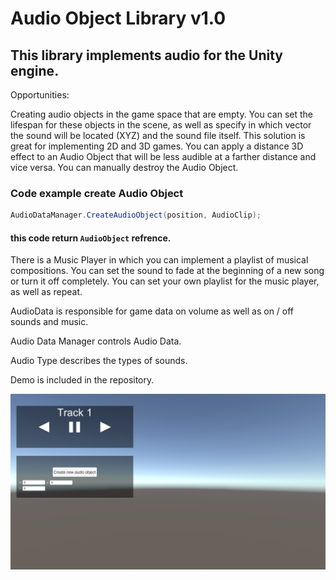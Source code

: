  # Audio Object Library v1.0

## This library implements audio for the Unity engine.

Opportunities:

Creating audio objects in the game space that are empty. You can set the lifespan for these objects in the scene, as well as specify in which vector the sound will be located (XYZ) and the sound file itself. This solution is great for implementing 2D and 3D games. You can apply a distance 3D effect to an Audio Object that will be less audible at a farther distance and vice versa. You can manually destroy the Audio Object.

### Code example create Audio Object
``` C#
AudioDataManager.CreateAudioObject(position, AudioClip);
```

#### this code return `AudioObject` refrence.


There is a Music Player in which you can implement a playlist of musical compositions. You can set the sound to fade at the beginning of a new song or turn it off completely. You can set your own playlist for the music player, as well as repeat.

AudioData is responsible for game data on volume as well as on / off sounds and music.

Audio Data Manager controls Audio Data.

Audio Type describes the types of sounds.

Demo is included in the repository.

![](https://raw.githubusercontent.com/Siphoin/AudioObjectLibrary/main/demo_screen.png)
